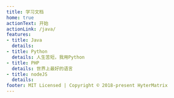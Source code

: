 ```yaml
---
title: 学习文档
home: true
actionText: 开始
actionLink: /java/
features:
- title: Java
  details: 
- title: Python
  details: 人生苦短，我用Python
- title: PHP
  details: 世界上最好的语言
- title: nodeJS
  details: 
footer: MIT Licensed | Copyright © 2018-present HyterMatrix
---
```

